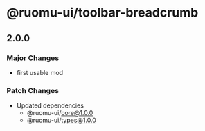 # @ruomu-ui/toolbar-breadcrumb

## 2.0.0

### Major Changes

- first usable mod

### Patch Changes

- Updated dependencies
  - @ruomu-ui/core@1.0.0
  - @ruomu-ui/types@1.0.0
